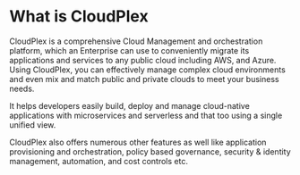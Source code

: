 # What is CloudPlex

CloudPlex is a comprehensive Cloud Management and orchestration platform, which an Enterprise can use to conveniently migrate its applications and services to any public cloud including AWS, and Azure. Using CloudPlex, you can effectively manage complex cloud environments and even mix and match public and private clouds to meet your business needs.

It helps developers easily build, deploy and manage cloud-native applications with microservices and serverless and that too using a single unified view. 

CloudPlex also offers numerous other features as well like application provisioning and orchestration, policy based governance, security & identity management, automation, and cost controls etc. 